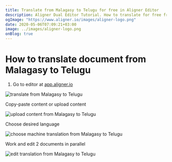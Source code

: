 ```yaml
---
title: Translate from Malagasy to Telugu for free in Aligner Editor
description: Aligner Dual Editor Tutorial. How to translate for free from Malagasy to Telugu. Aligner is multilingual document management platform. 
ogImage: "https://www.aligner.io/images/aligner-logo.png"
date: 2020-05-06T07:09:21+03:00
image: ../images/aligner-logo.png
onBlog: true
---
```


# How to translate document from Malagasy to Telugu

1. Go to editor at [app.aligner.io](https://app.aligner.io "Aligner App web page")

![translate from Malagasy to Telugu](../aligner-blank-editor.png "translate from Malagasy to Telugu")

Copy-paste content or upload content

![upload content from Malagasy to Telugu](../aligner-uploaded-document.png "upload content from Malagasy to Telugu")

Choose desired language

![choose machine translation from Malagasy to Telugu](../aligner-language-dropdown.png "choose machine translation from Malagasy to Telugu")

Work and edit 2 documents in parallel

![edit translation from Malagasy to Telugu](../aligner-double-sitded-editor.png "edit translation from Malagasy to Telugu")

